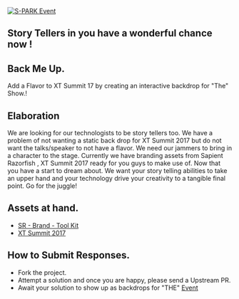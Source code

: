 [![S-PARK Event][S-PARK]](https://vox.publicis.sapient.com/groups/s-park)

[S-PARK]: https://vox.publicis.sapient.com/groups/image/9860/1.png?a=188925 "S-Park Event"

## Story Tellers in you have a wonderful chance now !

## Back Me Up.

Add a Flavor to XT Summit 17 by creating an interactive backdrop for "The" Show.!

## Elaboration

We are looking for our technologists to be story tellers too. We have a problem of not wanting a static back drop for XT Summit 2017 but do not want the talks/speaker to not have a flavor. We need our jammers to bring in a character to the stage.
Currently we have branding assets from Sapient Razorfish , XT Summit 2017 ready for you guys to make use of. Now that you have a start to dream about. We want your story telling abilities to take an upper hand and your technology drive your creativity to a tangible final point. Go for the juggle!

## Assets at hand.

* [SR - Brand - Tool Kit](https://vox.publicis.sapient.com/groups/sapientrazorfish/projects/sapientrazorfish-brand-toolkit)
* [XT Summit 2017](https://lion.box.com/s/1t1lwfkra2ayx4x8vad06tg7loiasf2v)

## How to Submit Responses.
* Fork the project.
* Attempt a solution and once you are happy, please send a Upstream PR.
* Await your solution to show up as backdrops for "THE" [Event](https://vox.publicis.sapient.com/groups/xt-india/projects/xt-summit-2017)